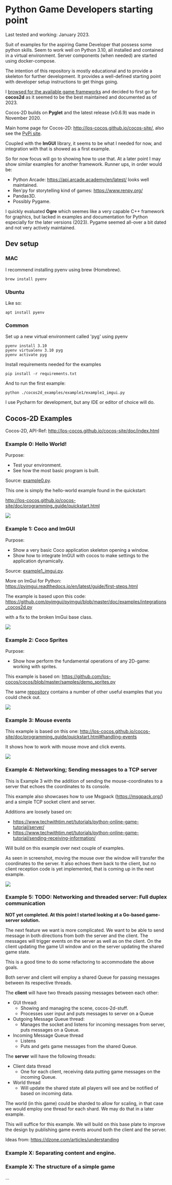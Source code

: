 # Python Game Developers starting point
Last tested and working: January 2023.

Suit of examples for the aspiring Game Developer that possess some python skills. Seem to work well on
Python 3.10, all installed and contained in a virtual environment. Server components (when needed) 
are started using docker-compose.

The intention of this repository is mostly educational and to provide a skeleton for further 
development. It provides a well-defined starting point with developer setup instructions to get things going.

I [browsed for the available game frameworks](https://geekflare.com/python-game-development-libraries-frameworks/) 
and decided to first go for **cocos2d** as it seemed to be the best maintained and documented as of 2023.

Cocos-2D builds on **Pyglet** and the latest release (v0.6.9) was made in November 2020.

Main home page for Cocos-2D: http://los-cocos.github.io/cocos-site/, also see the [PyPi site](https://pypi.org/project/cocos2d/).

Coupled with the **ImGUI** library, it seems to be what I needed for now, and integration with that is
showed as a first example.

So for now focus will go to showing how to use that. At a later point I may show similar examples
for another framework. Runner ups, in order would be:

- Python Arcade: https://api.arcade.academy/en/latest/ looks well maintained.
- Ren'py for storytelling kind of games: https://www.renpy.org/
- Pandas3D.
- Possibly Pygame.

I quickly evaluated **Ogre** which seemes like a very capable C++ framework for graphics, but lacked 
in examples and documentation for Python especially for the later versions (2023). Pygame seemed
all-over a bit dated and not very actively maintained.

## Dev setup

### MAC
I recommend installing pyenv using brew (Homebrew).

    brew install pyenv

### Ubuntu
Like so:

    apt install pyenv

### Common
Set up a new virtual environment called 'pyg' using pyenv
 
    pyenv install 3.10
    pyenv virtualenv 3.10 pyg
    pyenv activate pyg

Install requirements needed for the examples

    pip install -r requirements.txt

And to run the first example:

    python ./cocos2d_examples/example1/example1_imgui.py

I use Pycharm for development, but any IDE or editor of choice will do.

## Cocos-2D Examples

Cocos-2D, API-Ref: http://los-cocos.github.io/cocos-site/doc/index.html

### Example 0: Hello World!

Purpose:
- Test your environment.
- See how the most basic program is built.

Source: [example0.py](./example0/example0_hello_world.py).

This one is simply the hello-world example found in the quickstart:

http://los-cocos.github.io/cocos-site/doc/programming_guide/quickstart.html

![](img/example0.png)

### Example 1: Coco and ImGUI

Purpose:
- Show a very basic Coco application skeleton opening a window.
- Show how to integrate ImGUI with cocos to make settings to the application dynamically.

Source: [example1_imgui.py](./example1/example1_imgui.py).

More on ImGui for Python: https://pyimgui.readthedocs.io/en/latest/guide/first-steps.html

The example is based upon this code: https://github.com/pyimgui/pyimgui/blob/master/doc/examples/integrations_cocos2d.py

with a fix to the broken ImGui base class.

![](img/example1.png)

### Example 2: Coco Sprites

Purpose:
- Show how perform the fundamental operations of any 2D-game: working with sprites.

This example is based on: https://github.com/los-cocos/cocos/blob/master/samples/demo_sprites.py

The same [repository](https://github.com/los-cocos/cocos/blob/master/samples/) contains a number of other useful examples
that you could check out.

![](img/example2.png)


### Example 3: Mouse events

This example is based on this one: http://los-cocos.github.io/cocos-site/doc/programming_guide/quickstart.html#handling-events

It shows how to work with mouse move and click events.

![](img/example3.png)


### Example 4: Networking; Sending messages to a TCP server

This is Example 3 with the addition of sending the mouse-coordinates to a server that echoes
the coordinates to its console.

This example also showcases how to use Msgpack (https://msgpack.org/) and a simple TCP socket
client and server.

Additions are loosely based on: 
- https://www.techwithtim.net/tutorials/python-online-game-tutorial/server/
- https://www.techwithtim.net/tutorials/python-online-game-tutorial/sending-receiving-information/

Will build on this example over next couple of examples.

As seen in screenshot, moving the mouse over the window will transfer the coordinates
to the server. It also echoes them back to the client, but no client reception code
is yet implemented, that is coming up in the next example.

![](img/example4.png)


### Example 5: TODO: Networking and threaded server: Full duplex communication

**NOT yet completed. At this point I started looking at a Go-based game-server solution.**

The next feature we want is more complicated. We want to be able to send message in both directions
from both the server and the client. The messages will trigger events on the server as well as
on the client. On the client updating the game UI window and on the server updating the shared
game state.

This is a good time to do some refactoring to accommodate the above goals.

Both server and client will employ a shared Queue for passing messages between its respective threads.

The **client** will have two threads passing messages between each other:
- GUI thread: 
  - Showing and managing the scene, cocos-2d-stuff.
  - Processes user input and puts messages to server on a Queue
- Outgoing Message Queue thread:
  - Manages the socket and listens for incoming messages from server, puts messages on a Queue.
- Incoming Message Queue thread
  - Listens
  - Puts and gets game messages from the shared Queue.

The **server** will have the following threads:
- Client data thread
  - One for each client, receiving data putting game messages on the incoming Queue.
- World thread
  - Will update the shared state all players will see and be notified of based on incoming data.

The world (in this game) could be sharded to allow for scaling, in that case we would
employ one thread for each shard. We may do that in a later example.

This will suffice for this example. We will build on this base plate to improve the design
by publishing game events around both the client and the server.

Ideas from: https://dzone.com/articles/understanding


### Example X: Separating content and engine.


### Example X: The structure of a simple game

...
